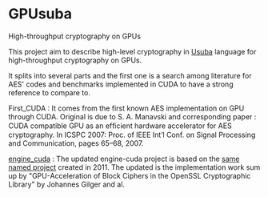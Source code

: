 # GPUsuba
High-throughput cryptography on GPUs


This project aim to describe high-level cryptography in 
[Usuba](https://dadaiscrazy.github.io/usuba/ "Usuba project's Homepage") 
language for high-throughput cryptography on GPUs.

It splits into several parts and the first one is a search among literature 
for AES' codes and benchmarks implemented in CUDA to have a strong reference to compare to.


First_CUDA :
	It comes from the first known AES implementation on GPU through CUDA. Original is due to
	S. A. Manavski and corresponding paper : CUDA compatible GPU as an efﬁcient hardware
	accelerator for AES cryptography. In ICSPC 2007: Proc. of IEEE Int’l
	Conf. on Signal Processing and Communication, pages 65–68, 2007.


[engine_cuda](https://github.com/heipei/engine-cuda "Updated engine-cuda") :
	The updated engine-cuda project is based on the 
	[same named project](https://code.google.com/archive/p/engine-cuda/ "Original engine-cuda" ) 
	created in 2011. The updated is the implementation work sum up by "GPU-Acceleration of
	Block Ciphers in the OpenSSL Cryptographic Library" by Johannes Gilger and al.
